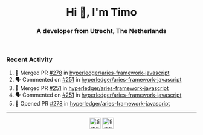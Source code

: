 <h1 align="center">Hi 👋, I'm Timo</h1>
<h3 align="center">A developer from Utrecht, The Netherlands</h3>
<br/>
<!-- https://github.com/rahuldkjain/github-profile-readme-generator --!>

<!--  <p align="left"><img src="https://github-readme-stats.vercel.app/api?username=timoglastra&show_icons=true&count_private=true&" alt="timoglastra" /></p> --!>

<!--
Github language stats
<p align="left"><img src="https://github-readme-stats.vercel.app/api/top-langs/?username=timoglastra&layout=compact" alt="timoglastra" /><p>
-->

<!-- Codestats language stats -->
<!-- <p align="left"><img src="https://codestats-readme.vercel.app/api/top-langs/?username=timoglastra&layout=compact&language_count=12" alt="timoglastra" /><p>    --!>
  
<h3>Recent Activity</h3>

<!--START_SECTION:activity-->
1. 🎉 Merged PR [#278](https://github.com/hyperledger/aries-framework-javascript/pull/278) in [hyperledger/aries-framework-javascript](https://github.com/hyperledger/aries-framework-javascript)
2. 🗣 Commented on [#251](https://github.com/hyperledger/aries-framework-javascript/issues/251) in [hyperledger/aries-framework-javascript](https://github.com/hyperledger/aries-framework-javascript)
3. 🎉 Merged PR [#251](https://github.com/hyperledger/aries-framework-javascript/pull/251) in [hyperledger/aries-framework-javascript](https://github.com/hyperledger/aries-framework-javascript)
4. 🗣 Commented on [#251](https://github.com/hyperledger/aries-framework-javascript/issues/251) in [hyperledger/aries-framework-javascript](https://github.com/hyperledger/aries-framework-javascript)
5. 💪 Opened PR [#278](https://github.com/hyperledger/aries-framework-javascript/pull/278) in [hyperledger/aries-framework-javascript](https://github.com/hyperledger/aries-framework-javascript)
<!--END_SECTION:activity-->

---

<p align="center">
<a href="https://twitter.com/timoglastra" target="blank"><img align="center" src="https://cdn.jsdelivr.net/npm/simple-icons@3.0.1/icons/twitter.svg" alt="timoglastra" height="30" width="30" /></a>
<a href="https://linkedin.com/in/timoglastra" target="blank"><img align="center" src="https://cdn.jsdelivr.net/npm/simple-icons@3.0.1/icons/linkedin.svg" alt="timoglastra" height="30" width="30" /></a>
</p>



